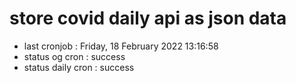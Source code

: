 # store covid daily api as json data

- last cronjob : Friday, 18 February 2022 13:16:58
- status og cron : success
- status daily cron : success
      
      